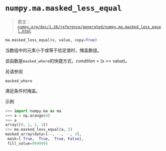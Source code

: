 # `numpy.ma.masked_less_equal`

> 原文：[`numpy.org/doc/1.26/reference/generated/numpy.ma.masked_less_equal.html`](https://numpy.org/doc/1.26/reference/generated/numpy.ma.masked_less_equal.html)

```py
ma.masked_less_equal(x, value, copy=True)
```

当数组中的元素小于或等于给定值时，掩盖数组。

该函数是`masked_where`的快捷方式，*condition* = (x <= value)。

另请参阅

`masked_where`

满足条件时掩盖。

示例

```py
>>> import numpy.ma as ma
>>> a = np.arange(4)
>>> a
array([0, 1, 2, 3])
>>> ma.masked_less_equal(a, 2)
masked_array(data=[--, --, --, 3],
 mask=[ True,  True,  True, False],
 fill_value=999999) 
```
